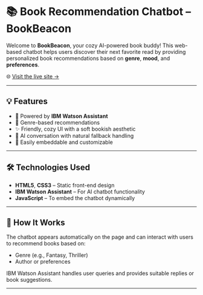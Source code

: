 # 📚 Book Recommendation Chatbot – BookBeacon

Welcome to **BookBeacon**, your cozy AI-powered book buddy! This web-based chatbot helps users discover their next favorite read by providing personalized book recommendations based on **genre**, **mood**, and **preferences**.

🌐 [Visit the live site →](https://pragya-04617.github.io/BOOKRECOMMENDATIONCHATBOT/)

---

## 💡 Features

- 🤖 Powered by **IBM Watson Assistant**
- 📘 Genre-based recommendations
- ✨ Friendly, cozy UI with a soft bookish aesthetic
- 🧠 AI conversation with natural fallback handling
- 🔗 Easily embeddable and customizable

---

## 🛠️ Technologies Used

- **HTML5**, **CSS3** – Static front-end design
- **IBM Watson Assistant** – For AI chatbot functionality
- **JavaScript** – To embed the chatbot dynamically

---

## 🚀 How It Works

The chatbot appears automatically on the page and can interact with users to recommend books based on:
- Genre (e.g., Fantasy, Thriller)
- Author or preferences

IBM Watson Assistant handles user queries and provides suitable replies or book suggestions.

---


